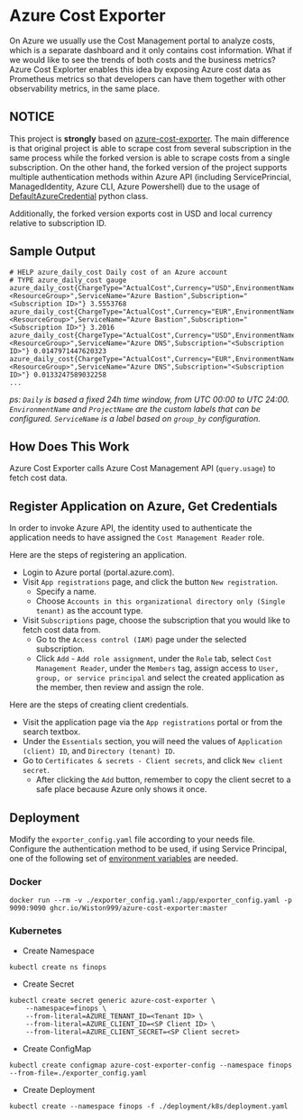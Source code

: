 # Azure Cost Exporter

On Azure we usually use the Cost Management portal to analyze costs, which is a separate dashboard and it only contains cost information. What if we would like to see the trends of both costs and the business metrics? Azure Cost Explorter enables this idea by exposing Azure cost data as Prometheus metrics so that developers can have them together with other observability metrics, in the same place.

## NOTICE

This project is **strongly** based on [azure-cost-exporter](https://github.com/opensourceelectrolux/azure-cost-exporter).
The main difference is that original project is able to scrape cost from several subscription in the same process while
the forked version is able to scrape costs from a single subscription. On the other hand, the forked version of the project
supports multiple authentication methods within Azure API (including ServicePrincial, ManagedIdentity, Azure CLI, Azure Powershell)
due to the usage of [DefaultAzureCredential](https://learn.microsoft.com/en-us/python/api/azure-identity/azure.identity.defaultazurecredential?view=azure-python)
python class.

Additionally, the forked version exports cost in USD and local currency relative to subscription ID.

## Sample Output

```
# HELP azure_daily_cost Daily cost of an Azure account
# TYPE azure_daily_cost gauge
azure_daily_cost{ChargeType="ActualCost",Currency="USD",EnvironmentName="dev",ProjectName="myproject",ResourceGroupName="<ResourceGroup>",ServiceName="Azure Bastion",Subscription="<Subscription ID>"} 3.5553768
azure_daily_cost{ChargeType="ActualCost",Currency="EUR",EnvironmentName="dev",ProjectName="myproject",ResourceGroupName="<ResourceGroup>",ServiceName="Azure Bastion",Subscription="<Subscription ID>"} 3.2016
azure_daily_cost{ChargeType="ActualCost",Currency="USD",EnvironmentName="dev",ProjectName="myproject",ResourceGroupName="<ResourceGroup>",ServiceName="Azure DNS",Subscription="<Subscription ID>"} 0.0147971447620323
azure_daily_cost{ChargeType="ActualCost",Currency="EUR",EnvironmentName="dev",ProjectName="myproject",ResourceGroupName="<ResourceGroup>",ServiceName="Azure DNS",Subscription="<Subscription ID>"} 0.0133247589032258
...
```

*ps: `Daily` is based a fixed 24h time window, from UTC 00:00 to UTC 24:00.
`EnvironmentName` and `ProjectName` are the custom labels that can be configured.
`ServiceName` is a label based on `group_by` configuration.*

## How Does This Work

Azure Cost Exporter calls Azure Cost Management API (`query.usage`) to fetch cost data.

## Register Application on Azure, Get Credentials

In order to invoke Azure API, the identity used to authenticate the application needs to have assigned the `Cost Management Reader` role.

Here are the steps of registering an application.

- Login to Azure portal (portal.azure.com).
- Visit `App registrations` page, and click the button `New registration`.
  - Specify a name.
  - Choose `Accounts in this organizational directory only (Single tenant)` as the account type.
- Visit `Subscriptions` page, choose the subscription that you would like to fetch cost data from.
  - Go to the `Access control (IAM)` page under the selected subscription.
  - Click `Add` - `Add role assignment`, under the `Role` tab, select `Cost Management Reader`, under the `Members` tag, assign access to `User, group, or service principal` and select the created application as the member, then review and assign the role.

Here are the steps of creating client credentials.

- Visit the application page via the `App registrations` portal or from the search textbox.
- Under the `Essentials` section, you will need the values of `Application (client) ID`, and `Directory (tenant) ID`.
- Go to `Certificates & secrets - Client secrets`, and click `New client secret`.
  - After clicking the `Add` button, remember to copy the client secret to a safe place because Azure only shows it once.

## Deployment

Modify the `exporter_config.yaml` file according to your needs file.
Configure the authentication method to be used, if using Service Principal, one of the following set
of [environment variables](https://learn.microsoft.com/en-us/python/api/azure-identity/azure.identity.environmentcredential?view=azure-python)
are needed.

### Docker

```
docker run --rm -v ./exporter_config.yaml:/app/exporter_config.yaml -p 9090:9090 ghcr.io/Wiston999/azure-cost-exporter:master
```

### Kubernetes

- Create Namespace
```
kubectl create ns finops
```

- Create Secret
```
kubectl create secret generic azure-cost-exporter \
    --namespace=finops \
    --from-literal=AZURE_TENANT_ID=<Tenant ID> \
    --from-literal=AZURE_CLIENT_ID=<SP Client ID> \
    --from-literal=AZURE_CLIENT_SECRET=<SP Client secret>
```

- Create ConfigMap
```
kubectl create configmap azure-cost-exporter-config --namespace finops --from-file=./exporter_config.yaml
```

- Create Deployment
```
kubectl create --namespace finops -f ./deployment/k8s/deployment.yaml
```
